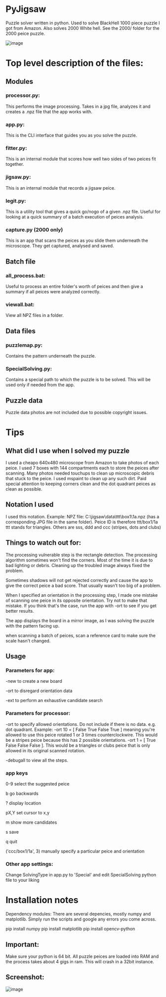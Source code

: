 # PyJigsaw
Puzzle solver written in python. Used to solve BlackHell 1000 piece puzzle I got from Amazon. Also solves 2000 White hell. See the 2000/ folder for the 2000 peice puzzle.

![image](https://raw.githubusercontent.com/EitanTal/PyJigsaw/master1/WhitePuzzleSolved.jpg)

# Top level description of the files:
## Modules
### processor.py: 
This performs the image processing. Takes in a jpg file, analyzes it and creates a .npz file that the app works with.
### app.py: 
This is the CLI interface that guides you as you solve the puzzle.
### fitter.py: 
This is an internal module that scores how well two sides of two peices fit together.
### jigsaw.py: 
This is an internal module that records a jigsaw peice.
### legit.py: 
This is a utility tool that gives a quick go/nogo of a given .npz file. Useful for looking at a quick summary of a batch execution of peices analysis.
### capture.py (2000 only)
This is an app that scans the peices as you slide them underneath the microscope. They get captured, analysed and saved.

## Batch file
### all_process.bat: 
Useful to process an entire folder's worth of peices and then give a summary if all peices were analyzed correctly.
### viewall.bat: 
View all NPZ files in a folder.

## Data files
### puzzlemap.py: 
Contains the pattern underneath the puzzle.
### SpecialSolving.py: 
Contains a special path to which the puzzle is to be solved. This will be used only if needed from the app.

## Puzzle data
Puzzle data photos are not included due to possible copyright issues.

# Tips
## What did I use when I solved my puzzle
I used a cheapo 640x480 microscope from Amazon to take photos of each peice. I used 7 boxes with 144 compartments each to store the peices after scanning. Many photos needed touchups to clean up microscopic debris that stuck to the peice. I used mspaint to clean up any such dirt. Paid special attention to keeping corners clean and the dot quadrant peices as clean as possible.

## Notation I used
I used this notation. Example:
NPZ file: C:\jigsaw\data\ttt\box1\1a.npz (has a corresponding JPG file in the same folder). Peice ID is therefore ttt/box1/1a
ttt stands for triangles. Others are sss, ddd and ccc (stripes, dots and clubs)

## Things to watch out for:
The processing vulnerable step is the rectangle detection. The processing algorithm sometimes won't find the corners. Most of the time it is due to bad lighting or debris. Cleaning up the troubled image always fixed the problem. 

Sometimes shadows will not get rejected correctly and cause the app to give the correct peice a bad score. That usually wasn't too big of a problem.

When I specified an orientation in the processing step, I made one mistake of scanning one peice in its opposite orientation. Try not to make that mistake. If you think that's the case, run the app with -ort to see if you get better results.

The app displays the board in a mirror image, as I was solving the puzzle with the pattern facing up.

when scanning a batch of peices, scan a reference card to make sure the scale hasn't changed.

## Usage
### Parameters for app:
-new to create a new board

-ort to disregard orientation data

-ext to perform an exhaustive candidate search

### Parameters for processor:
-ort to specify allowed orientations. Do not include if there is no data. e.g. dot quadrant. Example: -ort 10 = [ False True False True ] meaning you're allowed to use this peice rotated 1 or 3 times counterclockwire. This would be a stripes peice because this has 2 possible orientations. -ort 1 = [ True False False False ]. This would be a triangles or clubs peice that is only allowed in its original scanned rotation.

-debugall to view all the steps.

### app keys
0-9 select the suggested peice

b go backwards

? display location

pX,Y set cursor to x,y

m show more candidates

s save

q quit

('ccc/box1/1a', 3) manually specify a particular peice and orientation

### Other app settings:
Change SolvingType in app.py to 'Special' and edit SpecialSolving python file to your liking

# Installation notes
Dependency modules: There are several depencies, mostly numpy and matplotlib. Simply run the scripts and google any errors you come across.

pip install numpy
pip install matplotlib
pip install opencv-python

## Important: 
Make sure your python is 64 bit. All puzzle peices are loaded into RAM and the process takes about 4 gigs in ram. This will crash in a 32bit instance.

## Screenshot:
![image](https://raw.githubusercontent.com/EitanTal/PyJigsaw/master1/App.png)
